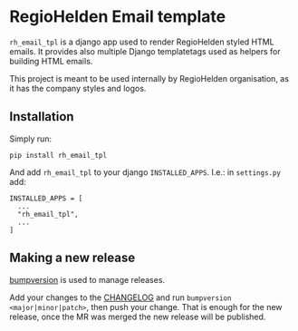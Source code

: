 # RegioHelden Email template

`rh_email_tpl` is a django app used to render RegioHelden styled HTML emails. It provides also multiple Django
templatetags used as helpers for building HTML emails.

This project is meant to be used internally by RegioHelden organisation, as it has the company styles and logos.

## Installation

Simply run:
```
pip install rh_email_tpl
```

And add `rh_email_tpl` to your django `INSTALLED_APPS`. I.e.: in `settings.py` add:
```
INSTALLED_APPS = [
  ...
  "rh_email_tpl",
  ...
]
```

## Making a new release

[bumpversion](https://github.com/peritus/bumpversion) is used to manage releases.

Add your changes to the [CHANGELOG](./CHANGELOG.md) and run `bumpversion <major|minor|patch>`, then push your change.
That is enough for the new release, once the MR was merged the new release will be published.
